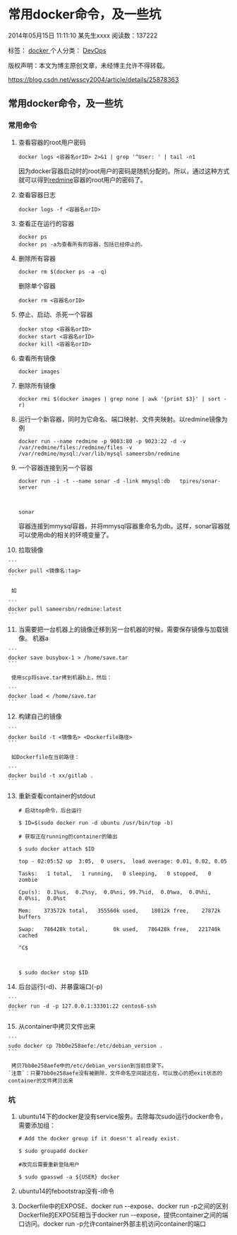# 常用docker命令，及一些坑

2014年05月15日 11:11:10	某先生xxxx	阅读数：137222

标签： 		[docker																](http://so.csdn.net/so/search/s.do?q=docker&t=blog) 							个人分类： 	[DevOps																](https://blog.csdn.net/wsscy2004/article/category/2255935) 							

版权声明：本文为博主原创文章，未经博主允许不得转载。					

https://blog.csdn.net/wsscy2004/article/details/25878363				

##    常用docker命令，及一些坑

###  常用命令

1.  查看容器的root用户密码

    ```
    docker logs <容器名orID> 2>&1 | grep '^User: ' | tail -n1
    ```

     因为docker容器启动时的root用户的密码是随机分配的。所以，通过这种方式就可以得到[redmine](https://www.baidu.com/s?wd=redmine&tn=24004469_oem_dg&rsv_dl=gh_pl_sl_csd)容器的root用户的密码了。

2.  查看容器日志

    ```
    docker logs -f <容器名orID>
    ```

3.  查看正在运行的容器

    ```
    docker ps
    docker ps -a为查看所有的容器，包括已经停止的。
    ```

4.  删除所有容器

    ```
    docker rm $(docker ps -a -q)
    ```

     删除单个容器

    ```
    docker rm <容器名orID>
    ```

5.  停止、启动、杀死一个容器

    ```
    docker stop <容器名orID>
    docker start <容器名orID>
    docker kill <容器名orID>
    ```

6.  查看所有镜像

    ```
    docker images
    ```

7. 删除所有镜像 

    ```
    docker rmi $(docker images | grep none | awk '{print $3}' | sort -r)
    ```

8.  运行一个新容器，同时为它命名、端口映射、文件夹映射。以redmine镜像为例

    ```
    docker run --name redmine -p 9003:80 -p 9023:22 -d -v /var/redmine/files:/redmine/files -v /var/redmine/mysql:/var/lib/mysql sameersbn/redmine
    ```

9.  一个容器连接到另一个容器

    ```
    docker run -i -t --name sonar -d -link mmysql:db   tpires/sonar-server
    
    
    
    sonar
    ```

     容器连接到mmysql容器，并将mmysql容器重命名为db。这样，sonar容器就可以使用db的相关的环境变量了。

10.  拉取镜像

    ```
    docker pull <镜像名:tag>
    ```

     如

    ```
    docker pull sameersbn/redmine:latest
    ```

11.  当需要把一台机器上的镜像迁移到另一台机器的时候，需要保存镜像与加载镜像。
     机器a

    ```
    docker save busybox-1 > /home/save.tar
    ```

     使用scp将save.tar拷到机器b上，然后：

    ```
    docker load < /home/save.tar
    ```

12.  构建自己的镜像

    ```
    docker build -t <镜像名> <Dockerfile路径>
    ```

     如Dockerfile在当前路径：

    ```
    docker build -t xx/gitlab .
    ```

13. 重新查看container的stdout 

    ```
    # 启动top命令，后台运行
    
    $ ID=$(sudo docker run -d ubuntu /usr/bin/top -b)
    
    # 获取正在running的container的输出
    
    $ sudo docker attach $ID
    
    top - 02:05:52 up  3:05,  0 users,  load average: 0.01, 0.02, 0.05
    
    Tasks:   1 total,   1 running,   0 sleeping,   0 stopped,   0 zombie
    
    Cpu(s):  0.1%us,  0.2%sy,  0.0%ni, 99.7%id,  0.0%wa,  0.0%hi,  0.0%si,  0.0%st
    
    Mem:    373572k total,   355560k used,    18012k free,    27872k buffers
    
    Swap:   786428k total,        0k used,   786428k free,   221740k cached
    
    ^C$
    
    
    
    $ sudo docker stop $ID
    ```

14.  后台运行(-d)、并暴露端口(-p)

    ```
    docker run -d -p 127.0.0.1:33301:22 centos6-ssh
    ```

15.  从container中拷贝文件出来

    ```
    sudo docker cp 7bb0e258aefe:/etc/debian_version .
    ```

     拷贝7bb0e258aefe中的/etc/debian_version到当前目录下。
    `注意`：只要7bb0e258aefe没有被删除，文件命名空间就还在，可以放心的把exit状态的container的文件拷贝出来

###  坑

1.  ubuntu14下的docker是没有service服务。去除每次sudo运行docker命令，需要添加组：

    ```
    # Add the docker group if it doesn't already exist.
     
    $ sudo groupadd docker
     
    #改完后需要重新登陆用户
    
    $ sudo gpasswd -a ${USER} docker
    ```

2.  ubuntu14的febootstrap没有-i命令

3. Dockerfile中的EXPOSE、docker run --expose、docker run -p之间的区别
     Dockerfile的EXPOSE相当于docker run --expose，提供container之间的端口访问。docker run -p允许container外部主机访问container的端口